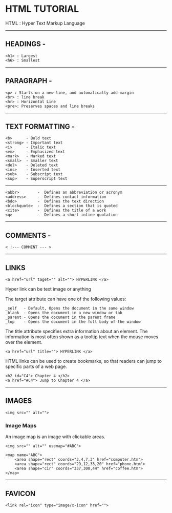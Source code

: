# **HTML TUTORIAL**

HTML : Hyper Text Markup Language

---

## HEADINGS -
    <h1> : Largest 
    <h6> : Smallest

---

## PARAGRAPH -
    <p> : Starts on a new line, and automatically add margin
    <br> : line break
    <hr> : Horizontal Line
    <pre>: Preserves spaces and line breaks
 
-----------------------------------------

## TEXT FORMATTING -
    <b>      - Bold text
    <strong> - Important text
    <i>      - Italic text
    <em>     - Emphasized text
    <mark>   - Marked text
    <small>  - Smaller text
    <del>    - Deleted text
    <ins>    - Inserted text
    <sub>    - Subscript text
    <sup>    - Superscript text
---

    <abbr>	      -  Defines an abbreviation or acronym
    <address>     -  Defines contact information 
    <bdo>	      -  Defines the text direction
    <blockquote>  -  Defines a section that is quoted 
    <cite>	      -  Defines the title of a work
    <q>	          -  Defines a short inline quotation

 ---

 ## COMMENTS -
    < !--- COMMENT --- > 

---

## LINKS

    <a href="url" taget="" alt=""> HYPERLINK </a>

Hyper link can be text image or anything

The target attribute can have one of the following values:
    
    _self   - Default, Opens the document in the same window
    _blank  - Opens the document in a new window or tab
    _parent - Opens the document in the parent frame
    _top    - Opens the document in the full body of the window

The title attribute specifies extra information about an element. The information is most often shown as a tooltip text when the mouse moves over the element.
    
    <a href="url" title=""> HYPERLINK </a>

HTML links can be used to create bookmarks, so that readers can jump to specific parts of a web page.

    <h2 id="C4"> Chapter 4 </h2>
    <a href="#C4"> Jump to Chapter 4 </a>


---

## IMAGES
    <img src="" alt="">

### Image Maps
An image map is an image with clickable areas. 
    
    <img src="" alt="" usemap="#ABC">

    <map name="ABC">
        <area shape="rect" coords="3,4,7,3" href="computer.htm">
        <area shape="rect" coords="29,12,33,20" href="phone.htm">
        <area shape="cir" coords="337,300,44" href="coffee.htm">
    </map>

---

## FAVICON
    <link rel="icon" type="image/x-icon" href="">